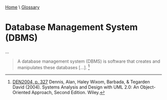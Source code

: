 [Home](../../index.html) \ [Glossary](glossary.html)

# Database Management System (DBMS)

...  


> A database management system (DBMS) is software that creates and manipulates these databases [...]. [^1]  

[^1]: [DEN2004, p. 327](../references/books/Systems-Analysis-and-Design-with-UML-Version-2-0-An-Object-Oriented-Approach.html) Dennis, Alan, Haley Wixom, Barbada, & Tegarden David (2004). Systems Analysis and Design with UML 2.0: An Object-Oriented Approach, Second Edition. Wiley.  